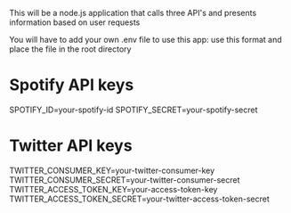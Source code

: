 This will be a node.js application that calls three API's and presents information based on user requests

You will have to add your own .env file to use this app: use this format and place the file in the root directory
# Spotify API keys

SPOTIFY_ID=your-spotify-id
SPOTIFY_SECRET=your-spotify-secret

# Twitter API keys

TWITTER_CONSUMER_KEY=your-twitter-consumer-key
TWITTER_CONSUMER_SECRET=your-twitter-consumer-secret
TWITTER_ACCESS_TOKEN_KEY=your-access-token-key
TWITTER_ACCESS_TOKEN_SECRET=your-twitter-access-token-secret

